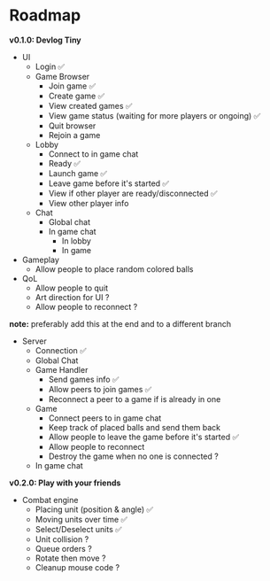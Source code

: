 # Roadmap

**v0.1.0: Devlog Tiny** 
- UI
    - Login ✅
    - Game Browser 
        - Join game ✅
        - Create game ✅
        - View created games ✅
        - View game status (waiting for more players or ongoing) ✅
        - Quit browser
        - Rejoin a game
    - Lobby
        - Connect to in game chat
        - Ready ✅
        - Launch game ✅
        - Leave game before it's started ✅
        - View if other player are ready/disconnected ✅
        - View other player info
    - Chat
        - Global chat
        - In game chat
            - In lobby
            - In game
- Gameplay
    - Allow people to place random colored balls
- QoL
    - Allow people to quit
    - Art direction for UI ?
    - Allow people to reconnect ?
    
**note:** preferably add this at the end and to a different branch

- Server
    - Connection ✅
    - Global Chat
    - Game Handler
        - Send games info ✅
        - Allow peers to join games ✅
        - Reconnect a peer to a game if is already in one
    - Game
        - Connect peers to in game chat
        - Keep track of placed balls and send them back
        - Allow people to leave the game before it's started ✅
        - Allow people to reconnect 
        - Destroy the game when no one is connected ?
    - In game chat
    

**v0.2.0: Play with your friends**
- Combat engine
    - Placing unit (position & angle) ✅
    - Moving units over time ✅
    - Select/Deselect units ✅
    - Unit collision ?
    - Queue orders ?
    - Rotate then move ?
    - Cleanup mouse code ?
